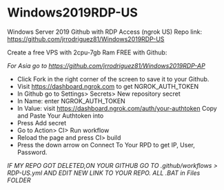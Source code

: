 # Windows2019RDP-US
Windows Server 2019 Github with RDP Access (ngrok US) 
Repo link: https://github.com/jrrodriguez81/Windows2019RDP-US

Create a free VPS with 2cpu-7gb Ram FREE with Github:

*For Asia go to https://github.com/jrrodriguez81/Windows2019RDP-AP*

+ Click Fork in the right corner of the screen to save it to your Github.
+ Visit https://dashboard.ngrok.com to get NGROK_AUTH_TOKEN
+ In Github go to Settings> Secrets> New repository secret
+ In Name: enter NGROK_AUTH_TOKEN
+ In Value: visit https://dashboard.ngrok.com/auth/your-authtoken Copy and Paste Your Authtoken into
+ Press Add secret
+ Go to Action> CI> Run workflow
+ Reload the page and press CI> build
+ Press the down arrow on Connect To Your RPD to get IP, User, Password.

*IF MY REPO GOT DELETED,ON YOUR GITHUB GO TO .github/workflows > RDP-US.yml AND EDIT NEW LINK TO YOUR REPO. ALL .BAT in Files FOLDER* 
